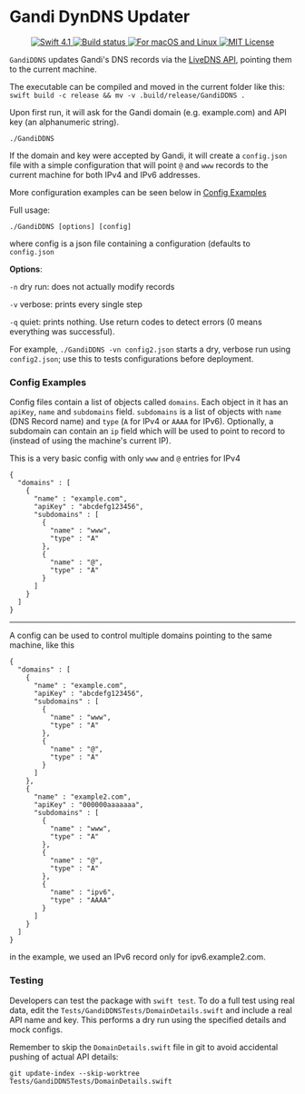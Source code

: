 # Gandi DynDNS Updater

<p align="center">
  <a href="https://swift.org" target="_blank">
    <img src="https://img.shields.io/badge/swift-4.1-brightgreen.svg" alt="Swift 4.1">
  </a>
  <a href="https://travis-ci.org/MarcoFiletti/gandi-ddns-swift" target="_blank">
    <img src="https://travis-ci.org/MarcoFiletti/gandi-ddns-swift.svg" alt="Build status">
  </a>
  <a href="https://developer.apple.com/swift/" target="_blank">
    <img src="https://img.shields.io/badge/Platforms-macOS%20%B7%20Linux%20-lightgray.svg" alt="For macOS and Linux">
  </a>
  <a href="LICENSE">
    <img src="https://img.shields.io/badge/license-MIT-brightgreen.svg" alt="MIT License">
  </a>
</p>


`GandiDDNS` updates Gandi's DNS records via the [LiveDNS API](http://doc.livedns.gandi.net), pointing them to the current machine.

The executable can be compiled and moved in the current folder like this:
`swift build -c release && mv -v .build/release/GandiDDNS .`

Upon first run, it will ask for the Gandi domain (e.g. example.com) and API key (an alphanumeric string).

`./GandiDDNS`

If the domain and key were accepted by Gandi, it will create a `config.json` file with a simple configuration that will point `@` and `www` records to the current machine for both IPv4 and IPv6 addresses.

More configuration examples can be seen below in [Config Examples](#config-examples)

Full usage:

`./GandiDDNS [options] [config]`

where config is a json file containing a configuration (defaults to `config.json`

**Options**:

`-n` dry run: does not actually modify records

`-v` verbose: prints every single step

`-q` quiet: prints nothing. Use return codes to detect errors (0 means everything was successful).

For example, `./GandiDDNS -vn config2.json` starts a dry, verbose run using `config2.json`; use this to tests configurations before deployment.


### Config Examples

Config files contain a list of objects called `domains`. Each object in it has an `apiKey`, `name` and `subdomains` field. `subdomains` is a list of objects with `name` (DNS Record name) and `type` (`A` for IPv4 or `AAAA` for IPv6). Optionally, a subdomain can contain an `ip` field which will be used to point to record to (instead of using the machine's current IP).

This is a very basic config with only `www` and `@` entries for IPv4

```
{
  "domains" : [
    {
      "name" : "example.com",
      "apiKey" : "abcdefg123456",
      "subdomains" : [
        {
          "name" : "www",
          "type" : "A"
        },
        {
          "name" : "@",
          "type" : "A"
        }
      ]
    }
  ]
}
```

---

A config can be used to control multiple domains pointing to the same machine, like this

```
{
  "domains" : [
    {
      "name" : "example.com",
      "apiKey" : "abcdefg123456",
      "subdomains" : [
        {
          "name" : "www",
          "type" : "A"
        },
        {
          "name" : "@",
          "type" : "A"
        }
      ]
    },
    {
      "name" : "example2.com",
      "apiKey" : "000000aaaaaaa",
      "subdomains" : [
        {
          "name" : "www",
          "type" : "A"
        },
        {
          "name" : "@",
          "type" : "A"
        },
        {
          "name" : "ipv6",
          "type" : "AAAA"
        }
      ]
    }
  ]
}
```

in the example, we used an IPv6 record only for ipv6.example2.com. 

### Testing

Developers can test the package with `swift test`. To do a full test using real data, edit the `Tests/GandiDDNSTests/DomainDetails.swift` and include a real API name and key. This performs a dry run using the specified details and mock configs.

Remember to skip the `DomainDetails.swift` file in git to avoid accidental pushing of actual API details:

`git update-index --skip-worktree Tests/GandiDDNSTests/DomainDetails.swift`